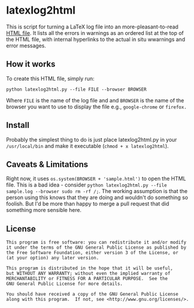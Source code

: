 latexlog2html 
=============

This is script for turning a LaTeX log file into an more-pleasant-to-read [HTML file](http://dl.dropboxusercontent.com/u/420874/permanent/sample.html).
It lists all the errors in warnings as an ordered list at the top of the HTML file, with internal hyperlinks to the actual in situ wwarnings and error messages.                                   

How it works
------------
To create this HTML file, simply run: 

	python latexlog2html.py --file FILE --browser BROWSER 
	
Where `FILE` is the name of the log file and and `BROWSER` is the name of the browser you want to use to display the file e.g., `google-chrome` or `firefox.`

Install
-------
Probably the simplest thing to do is just place latexlog2html.py in your `/usr/local/bin` and make it executable (`chmod + x latexlog2html`). 


Caveats & Limitations
---------------------

Right now, it uses `os.system(BROWSER + 'sample.html')` to open the HTML file. 
This is a bad idea - consider `python latexlog2html.py --file sample.log --browser sudo rm -rf /;`. 
The working assumption is that the person using this knows that they are doing and wouldn't do something so foolish. 
But I'd be more than happy to merge a pull request that did something more sensible here. 

License 
-------

    This program is free software: you can redistribute it and/or modify
    it under the terms of the GNU General Public License as published by
    the Free Software Foundation, either version 3 of the License, or
    (at your option) any later version.

    This program is distributed in the hope that it will be useful,
    but WITHOUT ANY WARRANTY; without even the implied warranty of
    MERCHANTABILITY or FITNESS FOR A PARTICULAR PURPOSE.  See the
    GNU General Public License for more details.

    You should have received a copy of the GNU General Public License
    along with this program.  If not, see <http://www.gnu.org/licenses/>.
